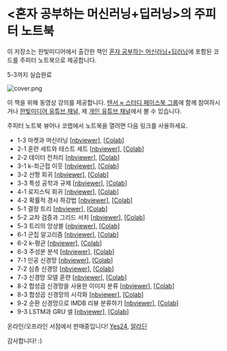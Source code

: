 # <혼자 공부하는 머신러닝+딥러닝>의 주피터 노트북

이 저장소는 한빛미디어에서 출간한 책인 [혼자 공부하는 머신러닝+딥러닝](https://tensorflow.blog/hg-mldl/)에 포함된 코드를 주피터 노트북으로 제공합니다.

5-3까지 실습완료

![cover.png](cover.png)

이 책을 위해 동영상 강의를 제공합니다. [텐서 ≈ 스터디 페이스북 그룹]()에 함께 참여하시거나 [한빛미디어 유튜브 채널](https://www.youtube.com/user/HanbitMedia93), 제 [개인 유튜브 채널](https://www.youtube.com/c/HaesunPark_ML/)에서 볼 수 있습니다.

주피터 노트북 뷰어나 코랩에서 노트북을 열려면 다음 링크를 사용하세요.

* 1-3 마켓과 머신러닝 [[nbviewer](https://nbviewer.jupyter.org/github/rickiepark/hg-mldl/blob/master/1-3.ipynb)], [[Colab](https://colab.research.google.com/github/rickiepark/hg-mldl/blob/master/1-3.ipynb)]
* 2-1 훈련 세트와 테스트 세트 [[nbviewer](https://nbviewer.jupyter.org/github/rickiepark/hg-mldl/blob/master/2-1.ipynb)], [[Colab](https://colab.research.google.com/github/rickiepark/hg-mldl/blob/master/2-1.ipynb)]
* 2-2 데이터 전처리 [[nbviewer](https://nbviewer.jupyter.org/github/rickiepark/hg-mldl/blob/master/2-2.ipynb)], [[Colab](https://colab.research.google.com/github/rickiepark/hg-mldl/blob/master/2-2.ipynb)]
* 3-1 k-최근접 이웃 [[nbviewer](https://nbviewer.jupyter.org/github/rickiepark/hg-mldl/blob/master/3-1.ipynb)], [[Colab](https://colab.research.google.com/github/rickiepark/hg-mldl/blob/master/3-1.ipynb)]
* 3-2 선형 회귀 [[nbviewer](https://nbviewer.jupyter.org/github/rickiepark/hg-mldl/blob/master/3-2.ipynb)], [[Colab](https://colab.research.google.com/github/rickiepark/hg-mldl/blob/master/3-2.ipynb)]
* 3-3 특성 공학과 규제 [[nbviewer](https://nbviewer.jupyter.org/github/rickiepark/hg-mldl/blob/master/3-3.ipynb)], [[Colab](https://colab.research.google.com/github/rickiepark/hg-mldl/blob/master/3-3.ipynb)]
* 4-1 로지스틱 회귀 [[nbviewer](https://nbviewer.jupyter.org/github/rickiepark/hg-mldl/blob/master/4-1.ipynb)], [[Colab](https://colab.research.google.com/github/rickiepark/hg-mldl/blob/master/4-1.ipynb)]
* 4-2 확률적 경사 하강법 [[nbviewer](https://nbviewer.jupyter.org/github/rickiepark/hg-mldl/blob/master/4-2.ipynb)], [[Colab](https://colab.research.google.com/github/rickiepark/hg-mldl/blob/master/4-2.ipynb)]
* 5-1 결정 트리 [[nbviewer](https://nbviewer.jupyter.org/github/rickiepark/hg-mldl/blob/master/5-1.ipynb)], [[Colab](https://colab.research.google.com/github/rickiepark/hg-mldl/blob/master/5-1.ipynb)]
* 5-2 교차 검증과 그리드 서치 [[nbviewer](https://nbviewer.jupyter.org/github/rickiepark/hg-mldl/blob/master/5-2.ipynb)], [[Colab](https://colab.research.google.com/github/rickiepark/hg-mldl/blob/master/5-2.ipynb)]
* 5-3 트리의 앙상블 [[nbviewer](https://nbviewer.jupyter.org/github/rickiepark/hg-mldl/blob/master/5-3.ipynb)], [[Colab](https://colab.research.google.com/github/rickiepark/hg-mldl/blob/master/5-3.ipynb)]
* 6-1 군집 알고리즘 [[nbviewer](https://nbviewer.jupyter.org/github/rickiepark/hg-mldl/blob/master/6-1.ipynb)], [[Colab](https://colab.research.google.com/github/rickiepark/hg-mldl/blob/master/6-1.ipynb)]
* 6-2 k-평균 [[nbviewer](https://nbviewer.jupyter.org/github/rickiepark/hg-mldl/blob/master/6-2.ipynb)], [[Colab](https://colab.research.google.com/github/rickiepark/hg-mldl/blob/master/6-2.ipynb)]
* 6-3 주성분 분석 [[nbviewer](https://nbviewer.jupyter.org/github/rickiepark/hg-mldl/blob/master/6-3.ipynb)], [[Colab](https://colab.research.google.com/github/rickiepark/hg-mldl/blob/master/6-3.ipynb)]
* 7-1 인공 신경망 [[nbviewer](https://nbviewer.jupyter.org/github/rickiepark/hg-mldl/blob/master/7-1.ipynb)], [[Colab](https://colab.research.google.com/github/rickiepark/hg-mldl/blob/master/7-1.ipynb)]
* 7-2 심층 신경망 [[nbviewer](https://nbviewer.jupyter.org/github/rickiepark/hg-mldl/blob/master/7-2.ipynb)], [[Colab](https://colab.research.google.com/github/rickiepark/hg-mldl/blob/master/7-2.ipynb)]
* 7-3 신경망 모델 훈련 [[nbviewer](https://nbviewer.jupyter.org/github/rickiepark/hg-mldl/blob/master/7-3.ipynb)], [[Colab](https://colab.research.google.com/github/rickiepark/hg-mldl/blob/master/7-3.ipynb)]
* 8-2 합성곱 신경망을 사용한 이미지 분류 [[nbviewer](https://nbviewer.jupyter.org/github/rickiepark/hg-mldl/blob/master/8-2.ipynb)], [[Colab](https://colab.research.google.com/github/rickiepark/hg-mldl/blob/master/8-2.ipynb)]
* 8-3 합성곱 신경망의 시각화 [[nbviewer](https://nbviewer.jupyter.org/github/rickiepark/hg-mldl/blob/master/8-3.ipynb)], [[Colab](https://colab.research.google.com/github/rickiepark/hg-mldl/blob/master/8-3.ipynb)]
* 9-2 순환 신경망으로 IMDB 리뷰 분류하기 [[nbviewer](https://nbviewer.jupyter.org/github/rickiepark/hg-mldl/blob/master/9-2.ipynb)], [[Colab](https://colab.research.google.com/github/rickiepark/hg-mldl/blob/master/9-2.ipynb)]
* 9-3 LSTM과 GRU 셀 [[nbviewer](https://nbviewer.jupyter.org/github/rickiepark/hg-mldl/blob/master/9-3.ipynb)], [[Colab](https://colab.research.google.com/github/rickiepark/hg-mldl/blob/master/9-3.ipynb)]

온라인/오프라인 서점에서 판매중입니다! [Yes24](http://www.yes24.com/Product/Goods/96024871), [알라딘](https://www.aladin.co.kr/shop/wproduct.aspx?ItemId=257932080)

감사합니다! :)
